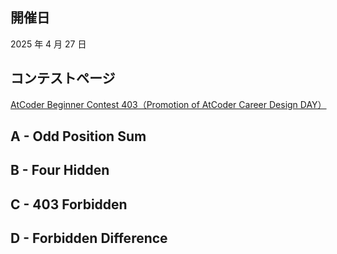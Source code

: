 ## 開催日

2025 年 4 月 27 日

## コンテストページ

[AtCoder Beginner Contest 403（Promotion of AtCoder Career Design DAY）](https://atcoder.jp/contests/abc403)

## A - Odd Position Sum

## B - Four Hidden

## C - 403 Forbidden

## D - Forbidden Difference

